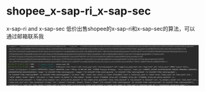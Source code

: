 # shopee_x-sap-ri_x-sap-sec
x-sap-ri and x-sap-sec 
低价出售shopee的x-sap-ri和x-sap-sec的算法，可以通过邮箱联系我

![example](https://github.com/nmsdss/shopee_x-sap-ri_x-sap-sec/blob/main/aaa.png)
